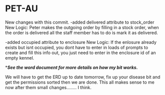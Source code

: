 PET-AU
======

New changes with this commit.
-added delivered attribute to stock_order
    New Logic: Peter makes the outgoing order by filling in a stock order, when the order 
    is delivered all the staff member has to do is mark it as delivered.
    
-added occupied attribute to enclosure 
    New Logic: If the enlosure already exists but isnt occupied, you dont have to enter in loads
    of prompts to create and fill this info out, you just need to enter in the enclosure id of
    an empty kennel.
    
****See the word document for more details on how my bit works.***

We will have to get the ERD up to date tomorrow, fix up your disease bit and 
get the permissions sorted then we are done. This all makes sense to me now 
after them small changes........ I think. 
    
